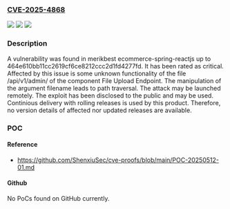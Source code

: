### [CVE-2025-4868](https://cve.mitre.org/cgi-bin/cvename.cgi?name=CVE-2025-4868)
![](https://img.shields.io/static/v1?label=Product&message=ecommerce-spring-reactjs&color=blue)
![](https://img.shields.io/static/v1?label=Version&message=%3D%20464e610bb11cc2619cf6ce8212ccc2d1fd4277fd%20&color=brighgreen)
![](https://img.shields.io/static/v1?label=Vulnerability&message=Path%20Traversal&color=brighgreen)

### Description

A vulnerability was found in merikbest ecommerce-spring-reactjs up to 464e610bb11cc2619cf6ce8212ccc2d1fd4277fd. It has been rated as critical. Affected by this issue is some unknown functionality of the file /api/v1/admin/ of the component File Upload Endpoint. The manipulation of the argument filename leads to path traversal. The attack may be launched remotely. The exploit has been disclosed to the public and may be used. Continious delivery with rolling releases is used by this product. Therefore, no version details of affected nor updated releases are available.

### POC

#### Reference
- https://github.com/ShenxiuSec/cve-proofs/blob/main/POC-20250512-01.md

#### Github
No PoCs found on GitHub currently.


